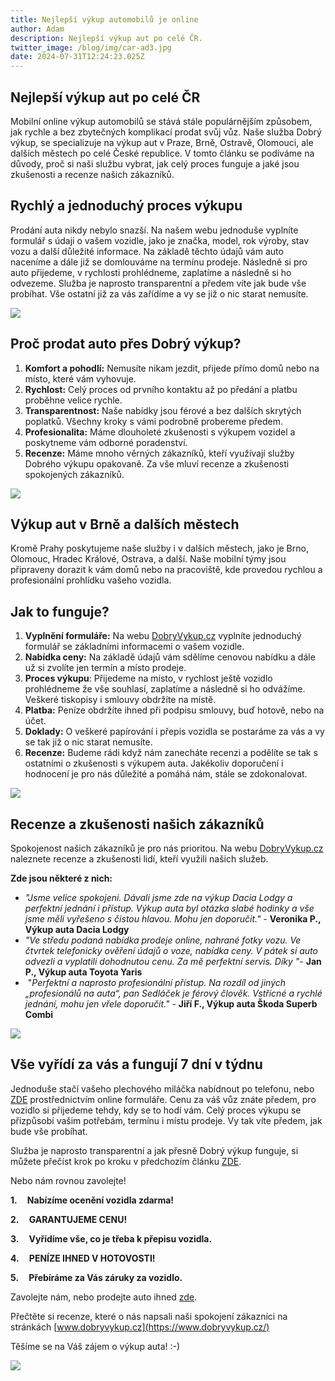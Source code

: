 ```yaml
---
title: Nejlepší výkup automobilů je online
author: Adam
description: Nejlepší výkup aut po celé ČR.
twitter_image: /blog/img/car-ad3.jpg
date: 2024-07-31T12:24:23.025Z
---
```

## Nejlepší výkup aut po celé ČR

Mobilní online výkup automobilů se stává stále populárnějším způsobem, jak rychle a bez zbytečných komplikací prodat svůj vůz. Naše služba Dobrý výkup, se specializuje na výkup aut v Praze, Brně, Ostravě, Olomouci, ale dalších městech po celé České republice. V tomto článku se podíváme na důvody, proč si naši službu vybrat, jak celý proces funguje a jaké jsou zkušenosti a recenze našich zákazníků.

## Rychlý a jednoduchý proces výkupu

Prodání auta nikdy nebylo snazší. Na našem webu jednoduše vyplníte formulář s údaji o vašem vozidle, jako je značka, model, rok výroby, stav vozu a další důležité informace. Na základě těchto údajů vám auto naceníme a dále již se domlouváme na termínu prodeje. Následně si pro auto přijedeme, v rychlosti prohlédneme, zaplatíme a následně si ho odvezeme. Služba je naprosto transparentní a předem víte jak bude vše probíhat. Vše ostatní již za vás zařídíme a vy se již o nic starat nemusíte.

![](/blog/img/info-icon.png)

## Proč prodat auto přes Dobrý výkup?

1. **Komfort a pohodlí:** Nemusíte nikam jezdit, přijede přímo domů nebo na místo, které vám vyhovuje.
2. **Rychlost:** Celý proces od prvního kontaktu až po předání a platbu proběhne velice rychle.
3. **Transparentnost:** Naše nabídky jsou férové a bez dalších skrytých poplatků. Všechny kroky s vámi podrobně probereme předem.
4. **Profesionalita:** Máme dlouholeté zkušenosti s výkupem vozidel a poskytneme vám odborné poradenství.
5. **Recenze:** Máme mnoho věrných zákazníků, kteří využívají služby Dobrého výkupu opakovaně. Za vše mluví recenze a zkušenosti spokojených zákazníků. 

![](/blog/img/autíčko-a-kalkulačka.jpg)

## Výkup aut v Brně a dalších městech

Kromě Prahy poskytujeme naše služby i v dalších městech, jako je Brno, Olomouc, Hradec Králové, Ostrava, a další. Naše mobilní týmy jsou připraveny dorazit k vám domů nebo na pracoviště, kde provedou rychlou a profesionální prohlídku vašeho vozidla.

## Jak to funguje?

1. **Vyplnění formuláře:** Na webu [DobryVykup.cz](http://dobryvykup.cz) vyplníte jednoduchý formulář se základními informacemi o vašem vozidle.
2. **Nabídka ceny:** Na základě údajů vám sdělíme cenovou nabídku a dále už si zvolíte jen termín a místo prodeje.
3. **Proces výkupu**: Přijedeme na místo, v rychlost ještě vozidlo prohlédneme že vše souhlasí, zaplatíme a následně si ho odvážíme. Veškeré tiskopisy i smlouvy obdržíte na místě.
4. **Platba:** Peníze obdržíte ihned při podpisu smlouvy, buď hotově, nebo na účet.
5. **Doklady:** O veškeré papírování i přepis vozidla se postaráme za vás a vy se tak již o nic starat nemusíte.
6. **Recenze:** Budeme rádi když nám zanecháte recenzi a podělíte se tak s ostatními o zkušenosti s výkupem auta. Jakékoliv doporučení i hodnocení je pro nás důležité a pomáhá nám, stále se zdokonalovat.  

![](/blog/img/klíčky-auto.jpg)

## Recenze a zkušenosti našich zákazníků

Spokojenost našich zákazníků je pro nás prioritou. Na webu [DobryVykup.cz](http://dobryvykup.cz) naleznete recenze a zkušenosti lidí, kteří využili našich služeb. 

**Zde jsou některé z nich:**

* *"Jsme velice spokojeni. Dávali jsme zde na výkup Dacia Lodgy a perfektní jednání i přístup. Výkup auta byl otázka slabé hodinky a vše jsme měli vyřešeno s čistou hlavou. Mohu jen doporučit."* - **Veronika P., Výkup auta Dacia Lodgy**
* *"Ve středu podaná nabídka prodeje online, nahrané fotky vozu. Ve čtvrtek telefonicky ověření údajů o voze, nabídka ceny. V pátek si auto odvezli a vyplatili dohodnutou cenu. Za mě perfektní servis. Díky "*- **Jan P., Výkup auta Toyota Yaris**
*  "*Perfektní a naprosto profesionální přístup. Na rozdíl od jiných „profesionálů na auta“, pan Sedláček je férový člověk. Vstřícné a rychlé jednání, mohu jen vřele doporučit." -* **Jiří F., Výkup auta Škoda Superb Combi**

![](/blog/img/info-icon.png)

## Vše vyřídí za vás a fungují 7 dní v týdnu

Jednoduše stačí vašeho plechového miláčka nabídnout po telefonu, nebo [ZDE](https://www.dobryvykup.cz/) prostřednictvím online formuláře. Cenu za váš vůz znáte předem, pro vozidlo si přijedeme tehdy, kdy se to hodí vám. Celý proces výkupu se přizpůsobí vašim potřebám, termínu i místu prodeje. Vy tak víte předem, jak bude vše probíhat.

Služba je naprosto transparentní a jak přesně Dobrý výkup funguje, si můžete přečíst krok po kroku v předchozím článku [ZDE](https://www.dobryvykup.cz/blog/2021/09/jak-prob%C3%ADh%C3%A1-samotn%C3%BD-v%C3%BDkup-aut-s-dobr%C3%BDm-v%C3%BDkupem).  

Nebo nám rovnou zavolejte!

**1.     Nabízíme ocenění vozidla zdarma!**

**2.     GARANTUJEME CENU!**

**3.     Vyřídíme vše, co je třeba k přepisu vozidla.**

**4.     PENÍZE IHNED V HOTOVOSTI!**

**5.     Přebíráme za Vás záruky za vozidlo.**

Zavolejte nám, nebo prodejte auto ihned [zde](https://www.dobryvykup.cz/#bottom).

Přečtěte si recenze, které o nás napsali naši spokojení zákazníci na stránkách [www.dobryvykup.cz](https://www.dobryvykup.cz/)

Těšíme se na Váš zájem o výkup auta! :-)

![](https://lh7-rt.googleusercontent.com/docsz/AD_4nXe0PoG-QlxeOeo388218rdc1z3RCWSgaZjQrxo-9AL7VbqyGWF7jDJqr5nqJykzdY3bEuqTM0KCKV5PgJI2PToy1XaVGOLtf9Ii5WIpJhPhILkNWA2OaR7qTZIRmTOUdkhibFbHgFXjp2-zigJj7S8F8Ymk?key=nT1uO56N8RQAwe_afQaHXw)

<!--EndFragment-->